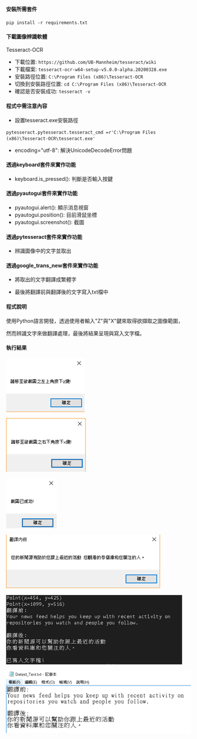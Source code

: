 #### 安裝所需套件
`pip install -r requirements.txt`

#### 下載圖像辨識軟體 
Tesseract-OCR
- 下載位置:
`https://github.com/UB-Mannheim/tesseract/wiki`
- 下載檔案:
`tesseract-ocr-w64-setup-v5.0.0-alpha.20200328.exe`
- 安裝路徑位置:
`C:\Program Files (x86)\Tesseract-OCR`
- 切換到安裝路徑位置:
`cd C:\Program Files (x86)\Tesseract-OCR`
- 確認是否安裝成功:
`tesseract -v`

#### 程式中需注意內容
- 設置tesseract.exe安裝路徑

`pytesseract.pytesseract.tesseract_cmd =r'C:\Program Files (x86)\Tesseract-OCR\tesseract.exe'`

- encoding="utf-8": 解決UnicodeDecodeError問題

#### 透過keyboard套件來實作功能
- keyboard.is_pressed(): 判斷是否輸入按鍵

#### 透過pyautogui套件來實作功能
- pyautogui.alert(): 顯示消息視窗 
- pyautogui.position(): 目前滑鼠坐標
- pyautogui.screenshot(): 截圖

#### 透過pytesseract套件來實作功能
- 辨識圖像中的文字並取出

#### 透過google_trans_new套件來實作功能
- 將取出的文字翻譯成繁體字

- 最後將翻譯前與翻譯後的文字寫入txt檔中

#### 程式說明
使用Python語言開發，透過使用者輸入"Z"與"X"鍵來取得欲擷取之圖像範圍，

然而辨識文字來做翻譯處理，最後將結果呈現與寫入文字檔。

#### 執行結果
![image](img/img1.PNG)

![image](img/img2.PNG)

![image](img/img3.PNG)

![image](img/img6.png)

![image](img/img5.PNG)

![image](img/img4.PNG)


